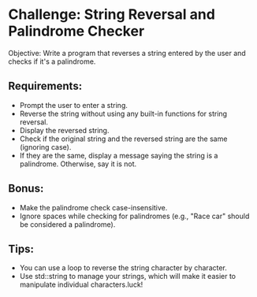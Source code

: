 # Challenge: String Reversal and Palindrome Checker
Objective: Write a program that reverses a string entered by the user and checks if it's a palindrome.

## Requirements:
- Prompt the user to enter a string.
- Reverse the string without using any built-in functions for string reversal.
- Display the reversed string.
- Check if the original string and the reversed string are the same (ignoring case).
- If they are the same, display a message saying the string is a palindrome. Otherwise, say it is not.
## Bonus:
- Make the palindrome check case-insensitive.
- Ignore spaces while checking for palindromes (e.g., "Race car" should be considered a palindrome).
## Tips:
- You can use a loop to reverse the string character by character.
- Use std::string to manage your strings, which will make it easier to manipulate individual characters.luck!
